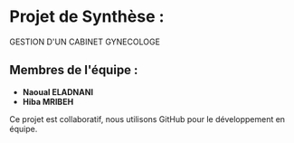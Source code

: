 # Projet de Synthèse :

GESTION D'UN CABINET GYNECOLOGE

## Membres de l'équipe :

- **Naoual ELADNANI** 
- **Hiba MRIBEH** 

Ce projet est collaboratif, nous utilisons GitHub pour le développement en équipe.
